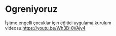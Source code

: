 # Ogreniyoruz
İşitme engelli çocuklar için eğitici uygulama 
kurulum videosu:https://youtu.be/Wh3B-0VAjv4
